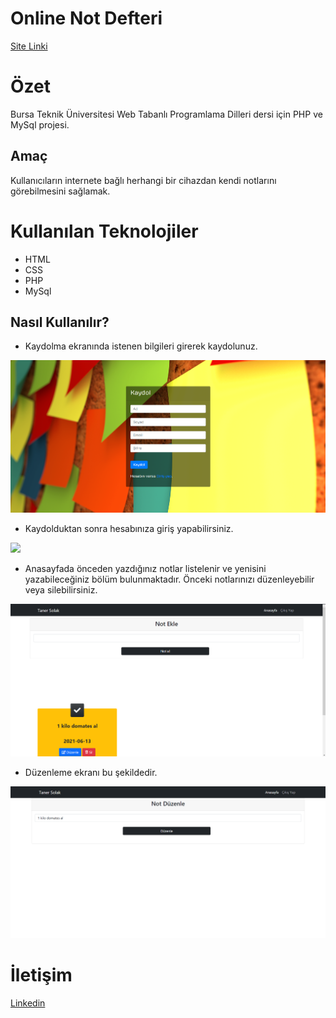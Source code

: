 # Online Not Defteri 
[Site Linki](http://notdefteri.eu5.org)

# Özet
Bursa Teknik Üniversitesi Web Tabanlı Programlama Dilleri dersi için PHP ve MySql projesi.
## Amaç
Kullanıcıların internete bağlı herhangi bir cihazdan kendi notlarını görebilmesini sağlamak.


# Kullanılan Teknolojiler
- HTML
- CSS
- PHP
- MySql

## Nasıl Kullanılır?
- Kaydolma ekranında istenen bilgileri girerek kaydolunuz.

<img src="images/kurulum_2.png">

- Kaydolduktan sonra hesabınıza giriş yapabilirsiniz.

<img src="images/kullanım_1.png">

- Anasayfada önceden yazdığınız notlar listelenir ve yenisini yazabileceğiniz bölüm bulunmaktadır. Önceki notlarınızı düzenleyebilir veya silebilirsiniz.

<img src="images/kurulum_3.png">
 
- Düzenleme ekranı bu şekildedir.

<img src="images/kurulum_4.png">
 
# İletişim
[Linkedin](https://www.linkedin.com/in/taner-solak-aa30b91b4/)
